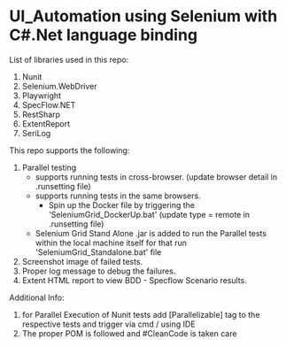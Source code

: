 # UI_Automation using Selenium with C#.Net language binding

List of libraries used in this repo:

1. Nunit
2. Selenium.WebDriver
3. Playwright
4. SpecFlow.NET
5. RestSharp
6. ExtentReport
7. SeriLog

This repo supports the following:

1. Parallel testing 
    * supports running tests in cross-browser. (update browser detail in .runsetting file)
    * supports running tests in the same browsers.
        - Spin up the Docker file by triggering the 'SeleniumGrid_DockerUp.bat' (update type = remote in .runsetting file)
    * Selenium Grid Stand Alone .jar is added to run the Parallel tests within the local machine itself for that run 'SeleniumGrid_Standalone.bat' file
2. Screenshot image of failed tests.
3. Proper log message to debug the failures.
4. Extent HTML report to view BDD - Specflow Scenario results.

Additional Info: 

1. for Parallel Execution of Nunit tests add [Parallelizable] tag to the respective tests and trigger via cmd / using IDE
2. The proper POM is followed and #CleanCode is taken care
